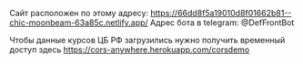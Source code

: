 Сайт расположен по этому адресу: 
https://66dd8f5a19010d8f01662b81--chic-moonbeam-63a85c.netlify.app/
Адрес бота в telegram:
@DefFrontBot

Чтобы данные курсов ЦБ РФ загрузились нужно получить временный доступ здесь https://cors-anywhere.herokuapp.com/corsdemo
